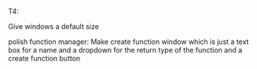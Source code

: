 ﻿
T4:

Give windows a default size

polish function manager:
Make create function window which is just a text box for a name and a dropdown for the return type of the function and a create function button
